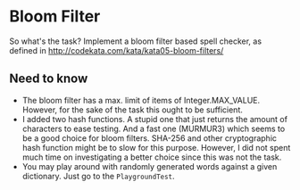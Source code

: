 # Bloom Filter

So what's the task? Implement a bloom filter based spell checker, as defined in http://codekata.com/kata/kata05-bloom-filters/

## Need to know

* The bloom filter has a max. limit of items of Integer.MAX_VALUE. However, for the sake of the task this ought to be sufficient.
* I added two hash functions. A stupid one that just returns the amount of characters to ease testing. And a fast one (MURMUR3) 
which seems to be a good choice for bloom filters. SHA-256 and other cryptographic hash function might be to slow for this purpose.
However, I did not spent much time on investigating a better choice since this was not the task.
* You may play around with randomly generated words against a given dictionary. Just go to the `PlaygroundTest`.


